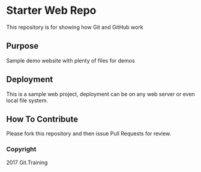 # Starter Web Repo

This repository is for showing how Git and GitHub work

## Purpose

Sample demo website with plenty of files for demos

## Deployment

This is a sample web project, deployment can be on any web server or even local file system.

## How To Contribute

Please fork this repository and then issue Pull Requests for review.

### Copyright

2017 Git.Training
